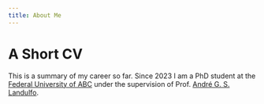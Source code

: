 ```yaml
---
title: About Me
---
```


# A Short CV

This is a summary of my career so far. Since 2023 I am a PhD student at the [Federal University of ABC](https://fisica.ufabc.edu.br/index.php/en/) under the supervision of Prof. [André G. S. Landulfo](https://orcid.org/0000-0002-3717-4966). 
